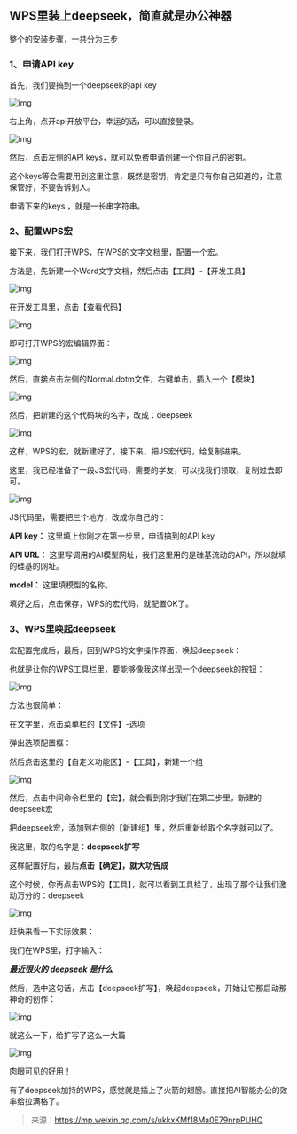 ## WPS里装上deepseek，简直就是办公神器


整个的安装步骤，一共分为三步

### 1、申请API key 

首先，我们要搞到一个deepseek的api key

![img](https://pic.yupi.icu/yuyi/1739501221582-0e249f21-782e-4dcd-b30a-c7a22e7ecf0a.webp)

右上角，点开api开放平台，幸运的话，可以直接登录。

![img](https://pic.yupi.icu/yuyi/1739501221520-2d20074b-f524-4fc5-bc00-2f150ffc1268.webp)

然后，点击左侧的API keys，就可以免费申请创建一个你自己的密钥。

这个keys等会需要用到这里注意，既然是密钥，肯定是只有你自己知道的，注意保管好，不要告诉别人。

申请下来的keys ，就是一长串字符串。

### 2、配置WPS宏 

接下来，我们打开WPS，在WPS的文字文档里，配置一个宏。

方法是，先新建一个Word文字文档，然后点击【工具】-【开发工具】

![img](https://pic.yupi.icu/yuyi/1739501221480-fbcd3786-40ae-4d90-b66a-361ba356c01e.webp)

在开发工具里，点击【查看代码】

![img](https://pic.yupi.icu/yuyi/1739501221479-9be0859c-19b6-4880-b470-310f63396fed.webp)

即可打开WPS的宏编辑界面：

![img](https://pic.yupi.icu/yuyi/1739501221549-36470faa-7272-479e-9576-9dc40259a7ac.webp)

然后，直接点击左侧的Normal.dotm文件，右键单击，插入一个【模块】

![img](https://pic.yupi.icu/yuyi/1739501221866-58178bd0-8b3a-4377-910c-0f4fb34075c1.png)

然后，把新建的这个代码块的名字，改成：deepseek

![img](https://pic.yupi.icu/yuyi/1739501221880-951d8180-8fbd-44d1-8891-682ab8431132.webp)

这样，WPS的宏，就新建好了，接下来，把JS宏代码，给复制进来。

这里，我已经准备了一段JS宏代码，需要的学友，可以找我们领取，复制过去即可。

![img](https://pic.yupi.icu/yuyi/1739501221967-8b7f780b-3de6-4eaa-b50d-f36929ab3c15.webp)

JS代码里，需要把三个地方，改成你自己的：

**API key：** 这里填上你刚才在第一步里，申请搞到的API key

**API URL：** 这里写调用的AI模型网址，我们这里用的是硅基流动的API，所以就填的硅基的网址。

**model：** 这里填模型的名称。

填好之后，点击保存，WPS的宏代码，就配置OK了。

### 3、WPS里唤起deepseek 

宏配置完成后，最后，回到WPS的文字操作界面，唤起deepseek：

也就是让你的WPS工具栏里，要能够像我这样出现一个deepseek的按钮：

![img](https://pic.yupi.icu/yuyi/1739501221997-05c0c5bd-4c5b-4c1c-a252-3345b636c4c0.webp)

方法也很简单：

在文字里，点击菜单栏的【文件】-选项

弹出选项配置框：

然后点击这里的【自定义功能区】-【工具】，新建一个组

![img](https://pic.yupi.icu/yuyi/1739501222362-91a6de6b-7b1c-40ed-a719-0b8defdf5586.webp)

然后，点击中间命令栏里的【宏】，就会看到刚才我们在第二步里，新建的deepseek宏

把deepseek宏，添加到右侧的【新建组】里，然后重新给取个名字就可以了。

我这里，取的名字是：**deepseek扩写**

这样配置好后，最后**点击【确定】，就大功告成**

这个时候，你再点击WPS的【工具】，就可以看到工具栏了，出现了那个让我们激动万分的：deepseek

![img](https://pic.yupi.icu/yuyi/1739501222286-414296aa-ef87-4d97-b979-23fcc525a54b.webp)

赶快来看一下实际效果：

我们在WPS里，打字输入：

***最近很火的*** ***deepseek*** ***是什么***

然后，选中这句话，点击【deepseek扩写】，唤起deepseek，开始让它那启动那神奇的创作：

![img](https://pic.yupi.icu/yuyi/1739501222374-7effa2a3-906b-4b08-bac8-92948150af42.webp)

就这么一下，给扩写了这么一大篇

![img](https://pic.yupi.icu/yuyi/1739501222419-9bc7de49-b964-4971-9c28-ec6f3e884b12.webp)

肉眼可见的好用！

有了deepseek加持的WPS，感觉就是插上了火箭的翅膀。直接把AI智能办公的效率给拉满格了。



> 来源：https://mp.weixin.qq.com/s/ukkxKMf18Ma0E79nrpPUHQ